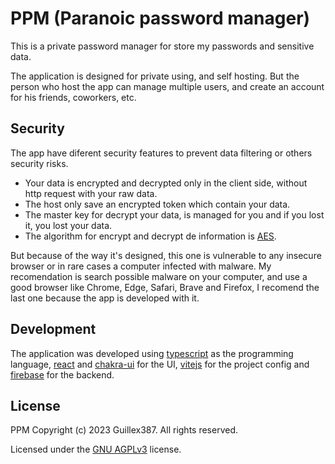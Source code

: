 # PPM (Paranoic password manager)

This is a private password manager for store my passwords and sensitive data.

The application is designed for private using, and self hosting.
But the person who host the app can manage multiple users, and
create an account for his friends, coworkers, etc.

## Security

The app have diferent security features to prevent data filtering
or others security risks.

- Your data is encrypted and decrypted only in the client side,
  without http request with your raw data.
- The host only save an encrypted token which contain your data.
- The master key for decrypt your data, is managed for you
  and if you lost it, you lost your data.
- The algorithm for encrypt and decrypt de information is [AES](https://en.wikipedia.org/wiki/Advanced_Encryption_Standard).

But because of the way it's designed, this one is vulnerable to any insecure browser
or in rare cases a computer infected with malware. My recomendation is search possible malware on your computer,
and use a good browser like Chrome, Edge, Safari, Brave and Firefox,
I recomend the last one because the app is developed with it.

## Development

The application was developed using [typescript](https://www.typescriptlang.org/) as the programming language,
[react](https://react.dev/) and [chakra-ui](https://chakra-ui.com/) for the UI,
[vitejs](https://vitejs.dev/) for the project config and [firebase](https://firebase.google.com/) for the backend.

## License

PPM Copyright (c) 2023 Guillex387. All rights reserved.

Licensed under the [GNU AGPLv3](/LICENSE) license.
